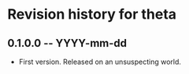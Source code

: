 # Revision history for theta

## 0.1.0.0 -- YYYY-mm-dd

* First version. Released on an unsuspecting world.
